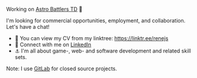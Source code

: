 Working on [Astro Battlers TD](https://store.steampowered.com/app/1728980/Astro_Battlers_TD/) 🤩
 
I'm looking for commercial opportunities, employment, and collaboration. Let's have a chat!

- 👀 You can view my CV from my linktree: https://linktr.ee/renejs
- 💯 Connect with me on [LinkedIn](https://www.linkedin.com/in/rene-schwartz-732a8649/)
- ⚓ I'm all about game-, web- and software development and related skill sets.

Note: I use [GitLab](https://gitlab.com/Rene_) for closed source projects.
